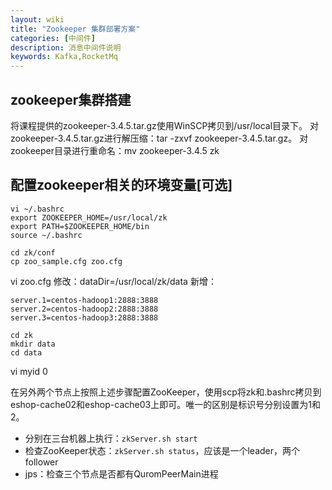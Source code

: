 ```yaml
---
layout: wiki
title: "Zookeeper 集群部署方案"
categories: [中间件]
description: 消息中间件说明
keywords: Kafka,RocketMq
---
```


## zookeeper集群搭建

将课程提供的zookeeper-3.4.5.tar.gz使用WinSCP拷贝到/usr/local目录下。
对zookeeper-3.4.5.tar.gz进行解压缩：tar -zxvf zookeeper-3.4.5.tar.gz。
对zookeeper目录进行重命名：mv zookeeper-3.4.5 zk

## 配置zookeeper相关的环境变量[可选]

```
vi ~/.bashrc
export ZOOKEEPER_HOME=/usr/local/zk
export PATH=$ZOOKEEPER_HOME/bin
source ~/.bashrc
```
```
cd zk/conf
cp zoo_sample.cfg zoo.cfg
```
vi zoo.cfg
修改：dataDir=/usr/local/zk/data
新增：

```
server.1=centos-hadoop1:2888:3888
server.2=centos-hadoop2:2888:3888
server.3=centos-hadoop3:2888:3888
```
```
cd zk
mkdir data
cd data
```
vi myid
0

在另外两个节点上按照上述步骤配置ZooKeeper，使用scp将zk和.bashrc拷贝到eshop-cache02和eshop-cache03上即可。唯一的区别是标识号分别设置为1和2。

* 分别在三台机器上执行：`zkServer.sh start`
* 检查ZooKeeper状态：`zkServer.sh status`，应该是一个leader，两个follower
* jps：检查三个节点是否都有QuromPeerMain进程